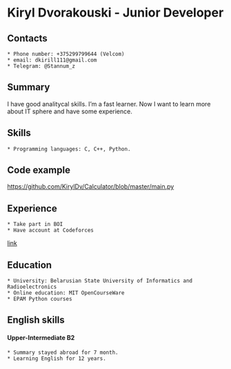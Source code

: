 # Kiryl Dvorakouski - Junior Developer

## Contacts
	* Phone number: +375299799644 (Velcom)
	* email: dkirill111@gmail.com
	* Telegram: @Stannum_z

## Summary
 I have good analitycal skills. I’m a fast learner. Now I want to learn more about IT sphere and have some experience.

## Skills
	* Programming languages: C, C++, Python.
 
## Code example
 https://github.com/KirylDv/Calculator/blob/master/main.py

## Experience
	* Take part in BOI
	* Have account at Codeforces
 [link](https://codeforces.com/profile/DartDoggy)

## Education 
	* University: Belarusian State University of Informatics and Radioelectronics
	* Online education: MIT OpenCourseWare
	* EPAM Python courses

## English skills
#### Upper-Intermediate B2

	* Summary stayed abroad for 7 month.
	* Learning English for 12 years.
